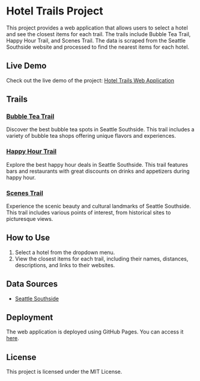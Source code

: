 # Hotel Trails Project

This project provides a web application that allows users to select a hotel and see the closest items for each trail. The trails include Bubble Tea Trail, Happy Hour Trail, and Scenes Trail. The data is scraped from the Seattle Southside website and processed to find the nearest items for each hotel.

## Live Demo

Check out the live demo of the project: [Hotel Trails Web Application](https://ivantohelpyou.github.io/southside-trailheads/)

## Trails

### [Bubble Tea Trail](https://www.seattlesouthside.com/bubble-tea-trail/)
Discover the best bubble tea spots in Seattle Southside. This trail includes a variety of bubble tea shops offering unique flavors and experiences.

### [Happy Hour Trail](https://www.seattlesouthside.com/food-drink/happy-hour-trail-2/)
Explore the best happy hour deals in Seattle Southside. This trail features bars and restaurants with great discounts on drinks and appetizers during happy hour.

### [Scenes Trail](https://www.seattlesouthside.com/things-to-do/sightseeing/seattle-southside-scenes/scenes-trail/)
Experience the scenic beauty and cultural landmarks of Seattle Southside. This trail includes various points of interest, from historical sites to picturesque views.

## How to Use

1. Select a hotel from the dropdown menu.
2. View the closest items for each trail, including their names, distances, descriptions, and links to their websites.

## Data Sources

- [Seattle Southside](https://www.seattlesouthside.com/)

## Deployment

The web application is deployed using GitHub Pages. You can access it [here](https://ivantohelpyou.github.io/southside-trailheads/).

## License

This project is licensed under the MIT License.